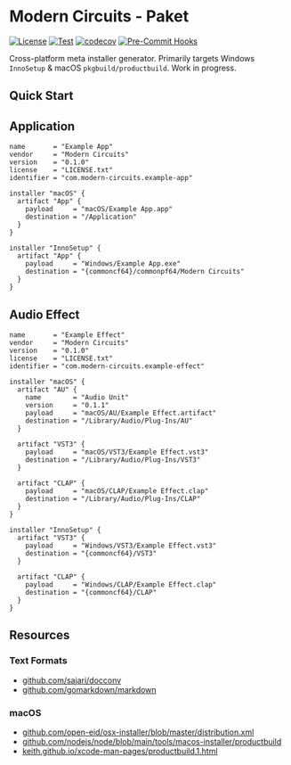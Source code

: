 # Modern Circuits - Paket

[![License](https://img.shields.io/badge/License-Boost_1.0-lightblue.svg)](https://github.com/ModernCircuits/Paket/blob/main/LICENSE.txt)
[![Test](https://github.com/ModernCircuits/Paket/actions/workflows/test.yml/badge.svg)](https://github.com/ModernCircuits/Paket/actions/workflows/test.yml)
[![codecov](https://codecov.io/gh/ModernCircuits/Paket/branch/main/graph/badge.svg?token=S8XON74JQU)](https://codecov.io/gh/ModernCircuits/Paket)
[![Pre-Commit Hooks](https://github.com/ModernCircuits/Paket/actions/workflows/pre-commit.yml/badge.svg)](https://github.com/ModernCircuits/Paket/actions/workflows/pre-commit.yml)

Cross-platform meta installer generator. Primarily targets Windows `InnoSetup` & macOS `pkgbuild/productbuild`. Work in progress.

## Quick Start

## Application

```hcl
name       = "Example App"
vendor     = "Modern Circuits"
version    = "0.1.0"
license    = "LICENSE.txt"
identifier = "com.modern-circuits.example-app"

installer "macOS" {
  artifact "App" {
    payload     = "macOS/Example App.app"
    destination = "/Application"
  }
}

installer "InnoSetup" {
  artifact "App" {
    payload     = "Windows/Example App.exe"
    destination = "{commoncf64}/commonpf64/Modern Circuits"
  }
}
```

## Audio Effect

```hcl
name       = "Example Effect"
vendor     = "Modern Circuits"
version    = "0.1.0"
license    = "LICENSE.txt"
identifier = "com.modern-circuits.example-effect"

installer "macOS" {
  artifact "AU" {
    name        = "Audio Unit"
    version     = "0.1.1"
    payload     = "macOS/AU/Example Effect.artifact"
    destination = "/Library/Audio/Plug-Ins/AU"
  }

  artifact "VST3" {
    payload     = "macOS/VST3/Example Effect.vst3"
    destination = "/Library/Audio/Plug-Ins/VST3"
  }

  artifact "CLAP" {
    payload     = "macOS/CLAP/Example Effect.clap"
    destination = "/Library/Audio/Plug-Ins/CLAP"
  }
}

installer "InnoSetup" {
  artifact "VST3" {
    payload     = "Windows/VST3/Example Effect.vst3"
    destination = "{commoncf64}/VST3"
  }

  artifact "CLAP" {
    payload     = "Windows/CLAP/Example Effect.clap"
    destination = "{commoncf64}/CLAP"
  }
}
```

## Resources

### Text Formats

- [github.com/sajari/docconv](https://github.com/sajari/docconv)
- [github.com/gomarkdown/markdown](https://github.com/gomarkdown/markdown)

### macOS

- [github.com/open-eid/osx-installer/blob/master/distribution.xml](https://github.com/open-eid/osx-installer/blob/master/distribution.xml)
- [github.com/nodejs/node/blob/main/tools/macos-installer/productbuild](https://github.com/nodejs/node/blob/main/tools/macos-installer/productbuild)
- [keith.github.io/xcode-man-pages/productbuild.1.html](https://keith.github.io/xcode-man-pages/productbuild.1.html)
